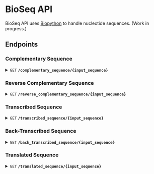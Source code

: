 # BioSeq API

BioSeq API uses [Biopython](https://biopython.org/) to handle nucleotide sequences. (Work in progress.)

## Endpoints

### Complementary Sequence
<details>

<summary><code>GET</code> <code><strong>/complementary_sequence/{input_sequence}</strong></code></summary>

Accepts a nucleotide sequence and returns a complementary nucleotide sequence.

#### Path parameters

> | Name   |  Type      | Data type      | Description                                          |
> |--------|------------|----------------|------------------------------------------------------|
> | `input_sequence` |  Required  | String     | Nucleotide sequence to complement              |

#### Example request
> ```js
>  curl -X GET "https://bioseq.xyz/complementary_sequence/AGCCCTCCAGGACAGGCTGCATCAGAAGAGGCCATCAAG"
> ```

#### Example response
> ```json
> {
>     "output_sequence": "TCGGGAGGTCCTGTCCGACGTAGTCTTCTCCGGTAGTTC"
> }
> ```

#### Response schema

> | Object   |  Type      | Data type      | Description                                          |
> |--------|------------|----------------|------------------------------------------------------|
> | `output_sequence` |  Required  | String     | Complementary nucleotide sequence       |
</details>

### Reverse Complementary Sequence

<details>
<summary><code>GET</code> <code><strong>/reverse_complementary_sequence/{input_sequence}</strong></code></summary>

Accepts a nucleotide sequence and returns a reverse complementary nucleotide sequence.

#### Path parameters

> | Name   |  Type      | Data type      | Description                                          |
> |--------|------------|----------------|------------------------------------------------------|
> | `input_sequence` |  Required  | String     | Nucleotide sequence to reverse-complement      |

#### Example request
> ```js
>  curl -X GET "https://bioseq.xyz/reverse_complementary_sequence/AGCCCTCCAGGACAGGCTGCATCAGAAGAGGCCATCAAG"
> ```

#### Example response
> ```json
> {
>     "output_sequence": "CTTGATGGCCTCTTCTGATGCAGCCTGTCCTGGAGGGCT"
> }
> ```

#### Response schema

> | Object   |  Type      | Data type      | Description                                          |
> |--------|------------|----------------|------------------------------------------------------|
> | `output_sequence` |  Required  | String     | Reverse complementary nucleotide sequence      |
</details>

### Transcribed Sequence

<details>
<summary><code>GET</code> <code><strong>/transcribed_sequence/{input_sequence}</strong></code></summary>

Accepts a DNA sequence and returns a transcribed RNA sequence.

#### Path parameters

> | Name   |  Type      | Data type      | Description                                          |
> |--------|------------|----------------|------------------------------------------------------|
> | `input_sequence` |  Required  | String     | DNA sequence to transcribe     |

#### Example request
> ```js
>  curl -X GET "https://bioseq.xyz/transcribed_sequence/AGCCCTCCAGGACAGGCTGCATCAGAAGAGGCCATCAAG"
> ```

#### Example response
> ```json
> {
>     "output_sequence": "AGCCCUCCAGGACAGGCUGCAUCAGAAGAGGCCAUCAAG"
> }
> ```

#### Response schema

> | Object   |  Type      | Data type      | Description                                          |
> |--------|------------|----------------|------------------------------------------------------|
> | `output_sequence` |  Required  | String     | Transcribed RNA sequence                 |
</details>

### Back-Transcribed Sequence

<details>
<summary><code>GET</code> <code><strong>/back_transcribed_sequence/{input_sequence}</strong></code></summary>

Accepts an RNA sequence and returns a back-transcribed DNA sequence.

#### Path parameters

> | Name   |  Type      | Data type      | Description                                          |
> |--------|------------|----------------|------------------------------------------------------|
> | `input_sequence` |  Required  | String     | RNA sequence to back-transcribe                |

#### Example request
> ```js
>  curl -X GET "https://bioseq.xyz/back_transcribed_sequence/AGCCCUCCAGGACAGGCUGCAUCAGAAGAGGCCAUCAAG"
> ```

#### Example response
> ```json
> {
>     "output_sequence": "AGCCCTCCAGGACAGGCTGCATCAGAAGAGGCCATCAAG"
> }
> ```

#### Response schema

> | Object   |  Type      | Data type      | Description                                          |
> |--------|------------|----------------|------------------------------------------------------|
> | `output_sequence` |  Required  | String     | Back-transcribed DNA sequence            |
</details>

### Translated Sequence

<details>
<summary><code>GET</code> <code><strong>/translated_sequence/{input_sequence}</strong></code></summary>

Accepts a nucleotide sequence and returns a translated protein sequence.

#### Path parameters

> | Name   |  Type      | Data type      | Description                                          |
> |--------|------------|----------------|------------------------------------------------------|
> | `input_sequence` |  Required  | String     | Nucleotide sequence to translate          |

#### Example request
> ```js
>  curl -X GET "https://bioseq.xyz/translated_sequence/AGCCCTCCAGGACAGGCTGCATCAGAAGAGGCCATCAAG"
> ```

#### Example response
> ```json
> {
>     "output_sequence": "SPPGQAASEEAIK"
> }
> ```

#### Response schema

> | Object   |  Type      | Data type      | Description                                          |
> |--------|------------|----------------|------------------------------------------------------|
> | `output_sequence` |  Required  | String     | Translated protein sequence        |

</details>
